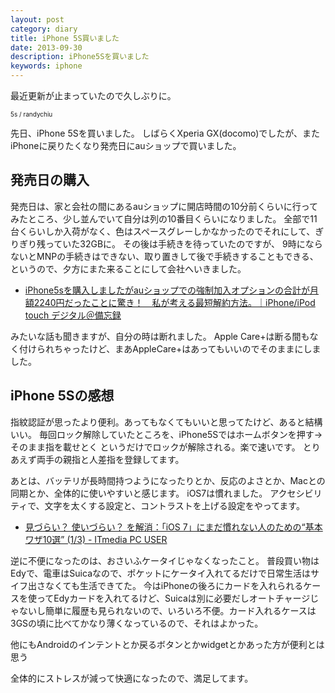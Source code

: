 ```yaml
---
layout: post
category: diary
title: iPhone 5S買いました
date: 2013-09-30
description: iPhone5Sを買いました
keywords: iphone
---
```


最近更新が止まっていたので久しぶりに。

<span style="font-size:10px;"><a href="http://www.igosso.net/flk/9869451544.html" target="_blank"><img src="http://farm4.static.flickr.com/3775/9869451544_f6e1b30a7d_m.jpg" alt="" /></a><br />5s / randychiu</span>

先日、iPhone 5Sを買いました。
しばらくXperia GX(docomo)でしたが、またiPhoneに戻りたくなり発売日にauショップで買いました。

## 発売日の購入

発売日は、家と会社の間にあるauショップに開店時間の10分前くらいに行ってみたところ、少し並んでいて自分は列の10番目くらいになりました。
全部で11台くらいしか入荷がなく、色はスペースグレーしかなかったのでそれにして、ぎりぎり残っていた32GBに。
その後は手続きを待っていたのですが、 9時にならないとMNPの手続きはできない、取り置きして後で手続きすることもできる、というので、夕方にまた来ることにして会社へいきました。

* [iPhone5sを購入しましたがauショップでの強制加入オプションの合計が月額2240円だったことに驚き！　私が考える最短解約方法。｜iPhone/iPod touch デジタル＠備忘録](http://digibibo.com/blog-entry-2996.html)

みたいな話も聞きますが、自分の時は断れました。
Apple Care+は断る間もなく付けられちゃったけど、まあAppleCare+はあってもいいのでそのままにしました。

## iPhone 5Sの感想

指紋認証が思ったより便利。あってもなくてもいいと思ってたけど、あると結構いい。
毎回ロック解除していたところを、iPhone5Sではホームボタンを押す->そのまま指を載せとく というだけでロックが解除される。楽で速いです。
とりあえず両手の親指と人差指を登録してます。

あとは、バッテリが長時間持つようになったりとか、反応のよさとか、Macとの同期とか、全体的に使いやすいと感じます。
iOS7は慣れました。
アクセシビリティで、文字を太くする設定と、コントラストを上げる設定をやってます。

* [見づらい？ 使いづらい？ を解消：「iOS 7」にまだ慣れない人のための“基本ワザ10選” (1/3) - ITmedia PC USER](http://www.itmedia.co.jp/pcuser/articles/1309/23/news010.html)

逆に不便になったのは、おさいふケータイじゃなくなったこと。
普段買い物はEdyで、電車はSuicaなので、ポケットにケータイ入れてるだけで日常生活はサイフ出さなくても生活できてた。
今はiPhoneの後ろにカードを入れられるケースを使ってEdyカードを入れてるけど、Suicaは別に必要だしオートチャージじゃないし簡単に履歴も見られないので、いろいろ不便。カード入れるケースは3GSの頃に比べてかなり薄くなっているので、それはよかった。

他にもAndroidのインテントとか戻るボタンとかwidgetとかあった方が便利とは思う


全体的にストレスが減って快適になったので、満足してます。

